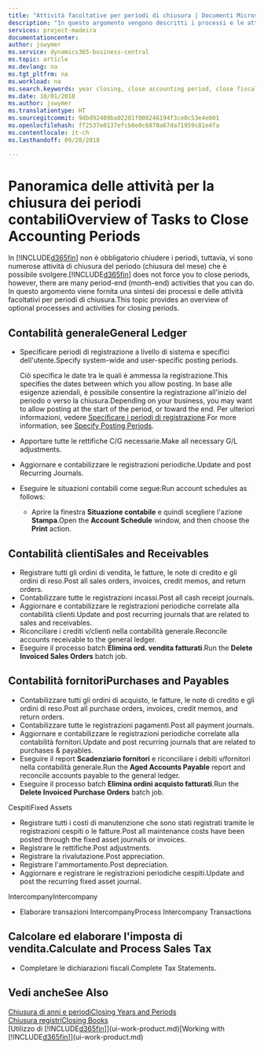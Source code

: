 ```yaml
---
title: "Attività facoltative per periodi di chiusura | Documenti Microsoft"
description: "In questo argomento vengono descritti i processi e le attività facoltativi per la chiusura dei periodi contabili in Business Central."
services: project-madeira
documentationcenter: 
author: jswymer
ms.service: dynamics365-business-central
ms.topic: article
ms.devlang: na
ms.tgt_pltfrm: na
ms.workload: na
ms.search.keywords: year closing, close accounting period, close fiscal year, aging, creditor payments, vendor payments
ms.date: 10/01/2018
ms.author: jswymer
ms.translationtype: HT
ms.sourcegitcommit: 9dbd92409ba02281f008246194f3ce0c53e4e001
ms.openlocfilehash: ff2537e0137efcb8e0c6878a67da71959c81e4fa
ms.contentlocale: it-ch
ms.lasthandoff: 09/28/2018

---
```

# <a name="overview-of-tasks-to-close-accounting-periods"></a><span data-ttu-id="432a6-103">Panoramica delle attività per la chiusura dei periodi contabili</span><span class="sxs-lookup"><span data-stu-id="432a6-103">Overview of Tasks to Close Accounting Periods</span></span>
<span data-ttu-id="432a6-104">In [!INCLUDE[d365fin](includes/d365fin_md.md)] non è obbligatorio chiudere i periodi, tuttavia, vi sono numerose attività di chiusura del periodo (chiusura del mese) che è possibile svolgere.</span><span class="sxs-lookup"><span data-stu-id="432a6-104">[!INCLUDE[d365fin](includes/d365fin_md.md)] does not force you to close periods, however, there are many period-end (month-end) activities that you can do.</span></span> <span data-ttu-id="432a6-105">In questo argomento viene fornita una sintesi dei processi e delle attività facoltativi per periodi di chiusura.</span><span class="sxs-lookup"><span data-stu-id="432a6-105">This topic provides an overview of optional processes and activities for closing periods.</span></span>  

## <a name="general-ledger"></a><span data-ttu-id="432a6-106">Contabilità generale</span><span class="sxs-lookup"><span data-stu-id="432a6-106">General Ledger</span></span>
* <span data-ttu-id="432a6-107">Specificare periodi di registrazione a livello di sistema e specifici dell'utente.</span><span class="sxs-lookup"><span data-stu-id="432a6-107">Specify system-wide and user-specific posting periods.</span></span>  

    <span data-ttu-id="432a6-108">Ciò specifica le date tra le quali è ammessa la registrazione.</span><span class="sxs-lookup"><span data-stu-id="432a6-108">This specifies the dates between which you allow posting.</span></span> <span data-ttu-id="432a6-109">In base alle esigenze aziendali, è possibile consentire la registrazione all'inizio del periodo o verso la chiusura.</span><span class="sxs-lookup"><span data-stu-id="432a6-109">Depending on your business, you may want to allow posting at the start of the period, or toward the end.</span></span> <span data-ttu-id="432a6-110">Per ulteriori informazioni, vedere [Specificare i periodi di registrazione](finance-how-specify-posting-periods.md).</span><span class="sxs-lookup"><span data-stu-id="432a6-110">For more information, see [Specify Posting Periods](finance-how-specify-posting-periods.md).</span></span>  
* <span data-ttu-id="432a6-111">Apportare tutte le rettifiche C/G necessarie.</span><span class="sxs-lookup"><span data-stu-id="432a6-111">Make all necessary G/L adjustments.</span></span>  
* <span data-ttu-id="432a6-112">Aggiornare e contabilizzare le registrazioni periodiche.</span><span class="sxs-lookup"><span data-stu-id="432a6-112">Update and post Recurring Journals.</span></span>  
  <!--* Process Consolidations-->
* <span data-ttu-id="432a6-113">Eseguire le situazioni contabili come segue:</span><span class="sxs-lookup"><span data-stu-id="432a6-113">Run account schedules as follows:</span></span>  
  * <span data-ttu-id="432a6-114">Aprire la finestra **Situazione contabile** e quindi scegliere l'azione **Stampa**.</span><span class="sxs-lookup"><span data-stu-id="432a6-114">Open the **Account Schedule** window, and then choose the **Print** action.</span></span>  

## <a name="sales-and-receivables"></a><span data-ttu-id="432a6-115">Contabilità clienti</span><span class="sxs-lookup"><span data-stu-id="432a6-115">Sales and Receivables</span></span>
* <span data-ttu-id="432a6-116">Registrare tutti gli ordini di vendita, le fatture, le note di credito e gli ordini di reso.</span><span class="sxs-lookup"><span data-stu-id="432a6-116">Post all sales orders, invoices, credit memos, and return orders.</span></span>  
* <span data-ttu-id="432a6-117">Contabilizzare tutte le registrazioni incassi.</span><span class="sxs-lookup"><span data-stu-id="432a6-117">Post all cash receipt journals.</span></span>  
* <span data-ttu-id="432a6-118">Aggiornare e contabilizzare le registrazioni periodiche correlate alla contabilità clienti.</span><span class="sxs-lookup"><span data-stu-id="432a6-118">Update and post recurring journals that are related to sales and receivables.</span></span>  
* <span data-ttu-id="432a6-119">Riconciliare i crediti v/clienti nella contabilità generale.</span><span class="sxs-lookup"><span data-stu-id="432a6-119">Reconcile accounts receivable to the general ledger.</span></span>  
* <span data-ttu-id="432a6-120">Eseguire il processo batch **Elimina ord. vendita fatturati**.</span><span class="sxs-lookup"><span data-stu-id="432a6-120">Run the **Delete Invoiced Sales Orders** batch job.</span></span>  

## <a name="purchases-and-payables"></a><span data-ttu-id="432a6-121">Contabilità fornitori</span><span class="sxs-lookup"><span data-stu-id="432a6-121">Purchases and Payables</span></span>
* <span data-ttu-id="432a6-122">Contabilizzare tutti gli ordini di acquisto, le fatture, le note di credito e gli ordini di reso.</span><span class="sxs-lookup"><span data-stu-id="432a6-122">Post all purchase orders, invoices, credit memos, and return orders.</span></span>  
* <span data-ttu-id="432a6-123">Contabilizzare tutte le registrazioni pagamenti.</span><span class="sxs-lookup"><span data-stu-id="432a6-123">Post all payment journals.</span></span>  
* <span data-ttu-id="432a6-124">Aggiornare e contabilizzare le registrazioni periodiche correlate alla contabilità fornitori.</span><span class="sxs-lookup"><span data-stu-id="432a6-124">Update and post recurring journals that are related to purchases & payables.</span></span>  
* <span data-ttu-id="432a6-125">Eseguire il report **Scadenziario fornitori** e riconciliare i debiti v/fornitori nella contabilità generale.</span><span class="sxs-lookup"><span data-stu-id="432a6-125">Run the **Aged Accounts Payable** report and reconcile accounts payable to the general ledger.</span></span>  
* <span data-ttu-id="432a6-126">Eseguire il processo batch **Elimina ordini acquisto fatturati**.</span><span class="sxs-lookup"><span data-stu-id="432a6-126">Run the **Delete Invoiced Purchase Orders** batch job.</span></span>  

<span data-ttu-id="432a6-127">Cespiti</span><span class="sxs-lookup"><span data-stu-id="432a6-127">Fixed Assets</span></span>
* <span data-ttu-id="432a6-128">Registrare tutti i costi di manutenzione che sono stati registrati tramite le registrazioni cespiti o le fatture.</span><span class="sxs-lookup"><span data-stu-id="432a6-128">Post all maintenance costs have been posted through the fixed asset journals or invoices.</span></span>
* <span data-ttu-id="432a6-129">Registrare le rettifiche.</span><span class="sxs-lookup"><span data-stu-id="432a6-129">Post adjustments.</span></span>
* <span data-ttu-id="432a6-130">Registrare la rivalutazione.</span><span class="sxs-lookup"><span data-stu-id="432a6-130">Post appreciation.</span></span>
* <span data-ttu-id="432a6-131">Registrare l'ammortamento.</span><span class="sxs-lookup"><span data-stu-id="432a6-131">Post depreciation.</span></span>
* <span data-ttu-id="432a6-132">Aggiornare e registrare le registrazioni periodiche cespiti.</span><span class="sxs-lookup"><span data-stu-id="432a6-132">Update and post the recurring fixed asset journal.</span></span>

<span data-ttu-id="432a6-133">Intercompany</span><span class="sxs-lookup"><span data-stu-id="432a6-133">Intercompany</span></span>
* <span data-ttu-id="432a6-134">Elaborare transazioni Intercompany</span><span class="sxs-lookup"><span data-stu-id="432a6-134">Process Intercompany Transactions</span></span>

## <a name="calculate-and-process-sales-tax"></a><span data-ttu-id="432a6-135">Calcolare ed elaborare l'imposta di vendita.</span><span class="sxs-lookup"><span data-stu-id="432a6-135">Calculate and Process Sales Tax</span></span>
* <span data-ttu-id="432a6-136">Completare le dichiarazioni fiscali.</span><span class="sxs-lookup"><span data-stu-id="432a6-136">Complete Tax Statements.</span></span>  

## <a name="see-also"></a><span data-ttu-id="432a6-137">Vedi anche</span><span class="sxs-lookup"><span data-stu-id="432a6-137">See Also</span></span>
[<span data-ttu-id="432a6-138">Chiusura di anni e periodi</span><span class="sxs-lookup"><span data-stu-id="432a6-138">Closing Years and Periods</span></span>](year-close-years-periods.md)  
[<span data-ttu-id="432a6-139">Chiusura registri</span><span class="sxs-lookup"><span data-stu-id="432a6-139">Closing Books</span></span>](year-close-books.md)  
<span data-ttu-id="432a6-140">[Utilizzo di [!INCLUDE[d365fin](includes/d365fin_md.md)]](ui-work-product.md)</span><span class="sxs-lookup"><span data-stu-id="432a6-140">[Working with [!INCLUDE[d365fin](includes/d365fin_md.md)]](ui-work-product.md)</span></span>

